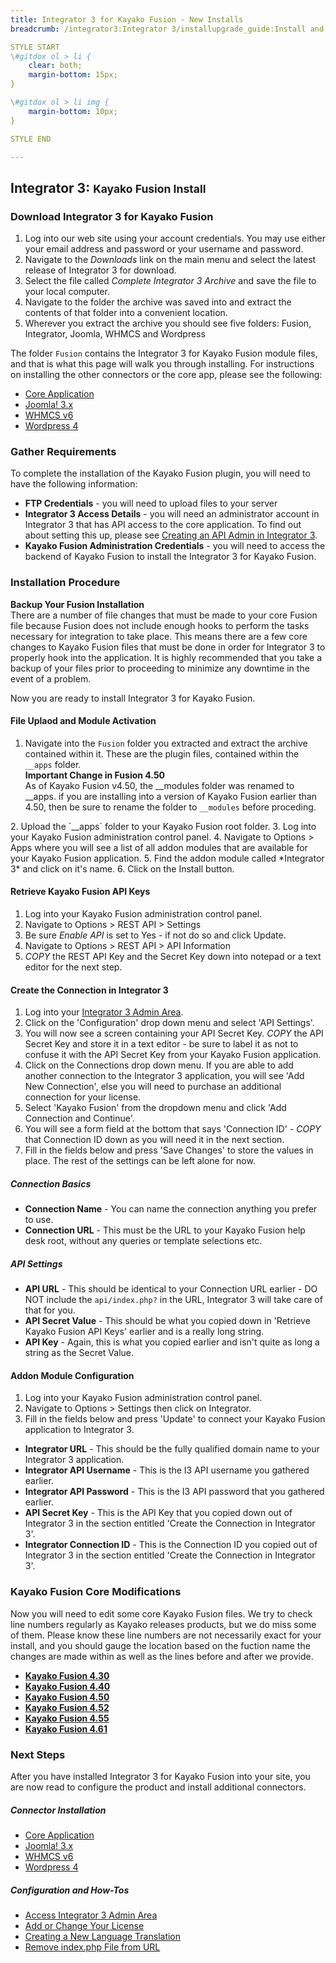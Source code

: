 ```yaml
---
title: Integrator 3 for Kayako Fusion - New Installs
breadcrumb: /integrator3:Integrator 3/installupgrade_guide:Install and Upgrade Guide/newinstalls:New Kayako Fusion Installation

STYLE START
\#gitdox ol > li {
	clear: both;
	margin-bottom: 15px;
}

\#gitdox ol > li img {
	margin-bottom: 10px;
}

STYLE END

---
```


## Integrator 3: <small>Kayako Fusion Install</small>

### Download Integrator 3 for Kayako Fusion

1.  Log into our web site using your account credentials.  You may use either your email address and password or your username and password.
2.  Navigate to the *Downloads* link on the main menu and select the latest release of Integrator 3 for download.
3.  Select the file called *Complete Integrator 3 Archive* and save the file to your local computer.
4.  Navigate to the folder the archive was saved into and extract the contents of that folder into a convenient location.
5.  Wherever you extract the archive you should see five folders: Fusion, Integrator, Joomla, WHMCS and Wordpress

The folder `Fusion` contains the Integrator 3 for Kayako Fusion module files, and that is what this page will walk you through installing.  For instructions on installing the other connectors or the core app, please see the following:

* [Core Application](integrator3/installupgrade_guide/newinstalls.md)
* [Joomla! 3.x](integrator3/installupgrade_guide/newjoomla3.md)
* [WHMCS v6](integrator3/installupgrade_guide/newwhmcs6.md)
* [Wordpress 4](integrator3/installupgrade_guide/newwordpress4.md)

### Gather Requirements

To complete the installation of the Kayako Fusion plugin, you will need to have the following information:

* **FTP Credentials** - you will need to upload files to your server
* **Integrator 3 Access Details** - you will need an administrator account in Integrator 3 that has API access to the core application.  To find out about setting this up, please see [Creating an API Admin in Integrator 3](integrator3/howtoguides/createi3apiadmin.md).
* **Kayako Fusion Administration Credentials** - you will need to access the backend of Kayako Fusion to install the Integrator 3 for Kayako Fusion.

### Installation Procedure

<div class="alert alert-danger"><strong>Backup Your Fusion Installation</strong><br />
There are a number of file changes that must be made to your core Fusion file because Fusion does not include enough hooks to perform the tasks necessary for integration to take place.  This means there are a few core changes to Kayako Fusion files that must be done in order for Integrator 3 to properly hook into the application.  It is highly recommended that you take a backup of your files prior to proceeding to minimize any downtime in the event of a problem.
</div>

Now you are ready to install Integrator 3 for Kayako Fusion.

#### File Uplaod and Module Activation

1. Navigate into the `Fusion` folder you extracted and extract the archive contained within it.  These are the plugin files, contained within the `__apps` folder.<div class="alert alert-info"><strong>Important Change in Fusion 4.50</strong><br />
As of Kayako Fusion v4.50, the __modules folder was renamed to __apps.  if you are installing into a version of Kayako Fusion earlier than 4.50, then be sure to rename the folder to `__modules` before proceding.
</div>
2. Upload the `__apps` folder to your Kayako Fusion root folder.
3. Log into your Kayako Fusion administration control panel.
4. Navigate to Options > Apps where you will see a list of all addon modules that are available for your Kayako Fusion application.
5. Find the addon module called *Integrator 3* and click on it's name.
6. Click on the Install button.

#### Retrieve Kayako Fusion API Keys

1. Log into your Kayako Fusion administration control panel.
2. Navigate to Options > REST API > Settings
3. Be sure *Enable API* is set to Yes - if not do so and click Update.
4. Navigate to Options > REST API > API Information
5. *COPY* the REST API Key and the Secret Key down into notepad or a text editor for the next step.

#### Create the Connection in Integrator 3

1. Log into your [Integrator 3 Admin Area](integrator3/howtoguides/accessadminarea.md).
2. Click on the 'Configuration' drop down menu and select 'API Settings'.
3. You will now see a screen containing your API Secret Key.  *COPY* the API Secret Key and store it in a text editor - be sure to label it as not to confuse it with the API Secret Key from your Kayako Fusion application.
4. Click on the Connections drop down menu.  If you are able to add another connection to the Integrator 3 application, you will see 'Add New Connection', else you will need to purchase an additional connection for your license.
5. Select 'Kayako Fusion' from the dropdown menu and click 'Add Connection and Continue'.
6. You will see a form field at the bottom that says 'Connection ID' - *COPY* that Connection ID down as you will need it in the next section.
7. Fill in the fields below and press 'Save Changes' to store the values in place.  The rest of the settings can be left alone for now.

##### Connection Basics

* **Connection Name** - You can name the connection anything you prefer to use.
* **Connection URL** - This must be the URL to your Kayako Fusion help desk root, without any queries or template selections etc.

##### API Settings

* **API URL** - This should be identical to your Connection URL earlier - DO NOT include the `api/index.php?` in the URL, Integrator 3 will take care of that for you.
* **API Secret Value** - This should be what you copied down in 'Retrieve Kayako Fusion API Keys' earlier and is a really long string.
* **API Key** - Again, this is what you copied earlier and isn't quite as long a string as the Secret Value.
  

#### Addon Module Configuration

1. Log into your Kayako Fusion administration control panel.
2. Navigate to Options > Settings then click on Integrator.
3. Fill in the fields below and press 'Update' to connect your Kayako Fusion application to Integrator 3.
  * **Integrator URL** - This should be the fully qualified domain name to your Integrator 3 application.
  * **Integrator API Username** - This is the I3 API username you gathered earlier.
  * **Integrator API Password** - This is the I3 API password that you gathered earlier.
  * **API Secret Key** - This is the API Key that you copied down out of Integrator 3 in the section entitled 'Create the Connection in Integrator 3'.
  * **Integrator Connection ID** - This is the Connection ID you copied out of Integrator 3 in the section entitled 'Create the Connection in Integrator 3'.

### Kayako Fusion Core Modifications

Now you will need to edit some core Kayako Fusion files.  We try to check line numbers regularly as Kayako releases products, but we do miss some of them.  Please know these line numbers are not necessarily exact for your install, and you should gauge the location based on the fuction name the changes are made within as well as the lines before and after we provide.

* **[Kayako Fusion 4.30](integrator3/fusionfilechanges/430.md)**
* **[Kayako Fusion 4.40](integrator3/fusionfilechanges/440.md)**
* **[Kayako Fusion 4.50](integrator3/fusionfilechanges/450.md)**
* **[Kayako Fusion 4.52](integrator3/fusionfilechanges/452.md)**
* **[Kayako Fusion 4.55](integrator3/fusionfilechanges/455.md)**
* **[Kayako Fusion 4.61](integrator3/fusionfilechanges/461.md)**


### Next Steps

After you have installed Integrator 3 for Kayako Fusion into your site, you are now read to configure the product and install additional connectors.

##### Connector Installation

* [Core Application](integrator3/installupgrade_guide/newinstalls.md)
* [Joomla! 3.x](integrator3/installupgrade_guide/newjoomla3.md)
* [WHMCS v6](integrator3/installupgrade_guide/newwhmcs6.md)
* [Wordpress 4](integrator3/installupgrade_guide/newwordpress4.md)

##### Configuration and How-Tos

* [Access Integrator 3 Admin Area](integrator3/howtoguides/accessadminarea.md)
* [Add or Change Your License](integrator3/howtoguides/licensechange.md)
* [Creating a New Language Translation](integrator3/howtoguides/createnewlanguage.md)
* [Remove index.php File from URL](integrator3/howtoguides/removeindexfile.md)